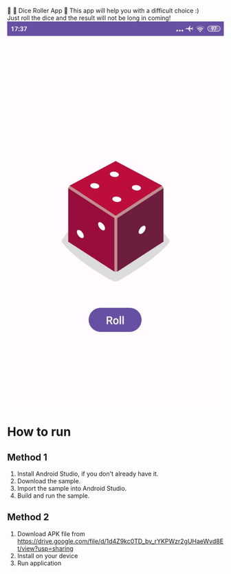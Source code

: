🎲 💸 Dice Roller App 🎲
This app will help you with a difficult choice :)<br> 
Just roll the dice and the result will not be long in coming!
![image](assets/ui.jpg)

# How to run
## Method 1
1. Install Android Studio, if you don't already have it.
2. Download the sample.
3. Import the sample into Android Studio.
4. Build and run the sample.
## Method 2
1. Download APK file from https://drive.google.com/file/d/1d4Z9kc0TD_bv_rYKPWzr2gUHaeWvd8Et/view?usp=sharing
2. Install on your device
3. Run application

